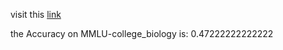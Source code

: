 visit this [link](https://github.com/Mehrdadghassabi/Gaokerena-V/tree/main/evaluation/multiple_choice_qa/MMLU-college_biology/gaokerena)

the Accuracy on MMLU-college_biology is: 0.47222222222222
